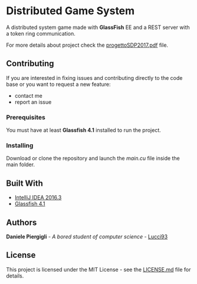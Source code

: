 # Distributed Game System

A distributed system game made with **GlassFish** EE and a REST server with a token ring communication.

For more details about project check the [progettoSDP2017.pdf](progettoSDP2017.pdf) file.

## Contributing

If you are interested in fixing issues and contributing directly to the code base or you want to request a new feature:

* contact me
* report an issue

### Prerequisites

You must have at least **Glassfish 4.1** installed to run the project.

### Installing

Download or clone the repository and launch the *main.cu* file inside the main folder.

## Built With

* [IntelliJ IDEA 2016.3](https://www.jetbrains.com/idea/)
* [Glassfish 4.1](https://javaee.github.io/glassfish/)

## Authors

**Daniele Piergigli** - *A bored student of computer science* - [Lucci93](https://github.com/Lucci93)

## License

This project is licensed under the MIT License - see the [LICENSE.md](LICENSE.md) file for details.
